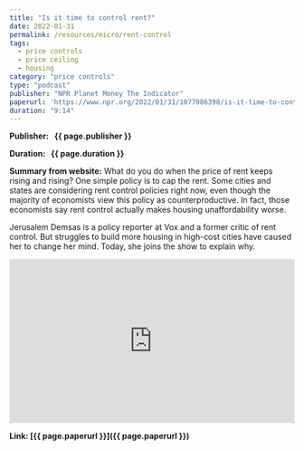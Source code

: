 ```yaml
---
title: "Is it time to control rent?"
date: 2022-01-31
permalink: /resources/micro/rent-control
tags:
  - price controls
  - price ceiling
  - housing
category: "price controls"
type: "podcast"
publisher: "NPR Planet Money The Indicator"
paperurl: 'https://www.npr.org/2022/01/31/1077086398/is-it-time-to-control-rent'
duration: "9:14"
---
```


<!-- Google tag (gtag.js) -->
<script async src="https://www.googletagmanager.com/gtag/js?id=G-Q95WSVMDNZ"></script>
<script>
  window.dataLayer = window.dataLayer || [];
  function gtag(){dataLayer.push(arguments);}
  gtag('js', new Date());

  gtag('config', 'G-Q95WSVMDNZ');
</script>


**<span class="bold-podcast">Publisher: </span>&nbsp;<span class="text-podcast"> {{ page.publisher }}</span>**

**<span class="bold-podcast">Duration: </span>&nbsp;<span class="text-podcast"> {{ page.duration }}</span>**

**<span class="bold-podcast">Summary from website:</span>**
What do you do when the price of rent keeps rising and rising? One simple policy is to cap the rent. Some cities and states are considering rent control policies right now, even though the majority of economists view this policy as counterproductive. In fact, those economists say rent control actually makes housing unaffordability worse.

Jerusalem Demsas is a policy reporter at Vox and a former critic of rent control. But struggles to build more housing in high-cost cities have caused her to change her mind. Today, she joins the show to explain why.


<iframe src="https://www.npr.org/player/embed/1077086398/1077088942" width="100%" height="290" frameborder="0" scrolling="no" title="NPR embedded audio player"></iframe>




**<span class="small-podcast">Link:</span>&nbsp;<span class="links-podcast">[{{ page.paperurl }}]({{ page.paperurl }})</span>**